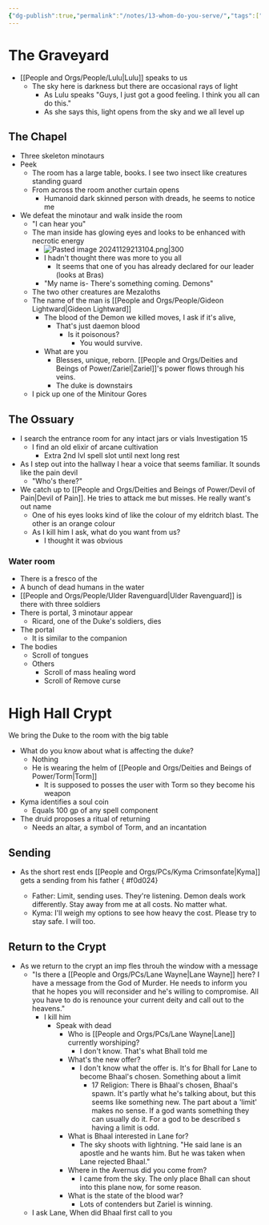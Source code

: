 ```yaml
---
{"dg-publish":true,"permalink":"/notes/13-whom-do-you-serve/","tags":["Session-Notes"]}
---
```



# The Graveyard
- [[People and Orgs/People/Lulu\|Lulu]] speaks to us
	-  The sky here is darkness but there are occasional rays of light
		- As Lulu speaks "Guys, I just got a good feeling. I think you all can do this."
		- As she says this, light opens from the sky and we all level up 
## The Chapel
- Three skeleton minotaurs 
- Peek
	- The room has a large table, books. I see two insect like creatures standing guard
	- From across the room another curtain opens
		- Humanoid dark skinned person with dreads, he seems to notice me
- We defeat the minotaur and walk inside the room
	- "I can hear you"
	- The man inside has glowing eyes and looks to be enhanced with necrotic energy
		- ![Pasted image 20241129213104.png|300](/img/user/z%20Photos/Pasted%20image%2020241129213104.png)
		- I hadn't thought there was more to you all
			- It seems that one of you has already declared for our leader (looks at Bras)
		- "My name is- There's something coming. Demons" 
	- The two other creatures are Mezaloths
	- The name of the man is [[People and Orgs/People/Gideon Lightward\|Gideon Lightward]] 
		- The blood of the Demon we killed moves, I ask if it's alive, 
			- That's just daemon blood
				- Is it poisonous?
					- You would survive.
		- What are you
			- Blesses, unique, reborn. [[People and Orgs/Deities and Beings of Power/Zariel\|Zariel]]'s power flows through his veins. 
			- The duke is downstairs
	- I pick up one of the Minitour Gores 
## The Ossuary 
- I search the entrance room for any intact jars or vials Investigation 15
	- I find an old elixir of arcane cultivation 
		- Extra 2nd lvl spell slot until next long rest
- As I step out into the hallway I hear a voice that seems familiar. It sounds like the pain devil
	- "Who's there?"
- We catch up to [[People and Orgs/Deities and Beings of Power/Devil of Pain\|Devil of Pain]]. He tries to attack me but misses. He really want's out name 
	- One of his eyes looks kind of like the colour of my eldritch blast. The other is an orange colour
	- As I kill him I ask, what do you want from us? 
		- I thought it was obvious 
### Water room
- There is a fresco of the 
- A bunch of dead humans in the water
- [[People and Orgs/People/Ulder Ravenguard\|Ulder Ravenguard]] is there with three soldiers
- There is portal, 3 minotaur appear
	- Ricard, one of the Duke's soldiers, dies
- The portal
	- It is similar to the companion
- The bodies
	- Scroll of tongues 
	- Others
		- Scroll of mass healing word
		- Scroll of Remove curse
# High Hall Crypt
We bring the Duke to the room with the big table
- What do you know about what is affecting the duke?
	- Nothing
	- He is wearing the helm of [[People and Orgs/Deities and Beings of Power/Torm\|Torm]]
		- It is supposed to posses the user with Torm so they become his weapon
- Kyma identifies a soul coin
	- Equals 100 gp of any spell component 
- The druid proposes a ritual of returning 
	- Needs an altar, a symbol of Torm, and an incantation
## Sending
- As the short rest ends [[People and Orgs/PCs/Kyma Crimsonfate\|Kyma]] gets a sending from his father
{ #f0d024}

	- Father: Limit, sending uses. They're listening. Demon deals work differently. Stay away from me at all costs. No matter what.
	- Kyma: I'll weigh my options to see how heavy the cost. Please try to stay safe. I will too. 
## Return to the Crypt
- As we return to the crypt an imp fles throuh the window with a message
	- "Is there a [[People and Orgs/PCs/Lane Wayne\|Lane Wayne]] here? I have a message from the God of Murder. He needs to inform you that he hopes you will reconsider and he's willing to compromise. All you have to do is renounce your current deity and call out to the heavens."
		- I kill him
			- Speak with dead
				- Who is [[People and Orgs/PCs/Lane Wayne\|Lane]] currently worshiping?
					- I don't know. That's what Bhall told me
				- What's the new offer?
					- I don't know what the offer is. It's for Bhall for Lane to become Bhaal's chosen. Something about a limit
						- 17 Religion: There is Bhaal's chosen, Bhaal's spawn. It's partly what he's talking about, but this seems like something new. The part about a 'limit' makes no sense. If a god wants something they can usually do it. For a god to be described s having a limit is odd.
				- What is Bhaal interested in Lane for?
					- The sky shoots with lightning. "He said lane is an apostle and he wants him. But he was taken when Lane rejected Bhaal."
				- Where in the Avernus did you come from?
					- I came from the sky. The only place Bhall can shout into this plane now, for some reason.
				- What is the state of the blood war?
					- Lots of contenders but Zariel is winning.
	- I ask Lane, When did Bhaal first call to you
